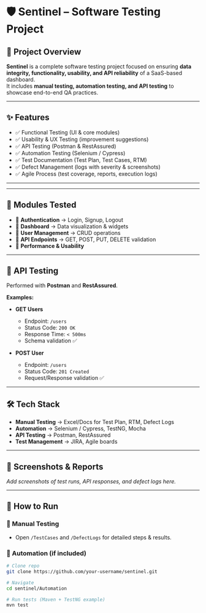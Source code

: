 # 🛡️ Sentinel – Software Testing Project  

## 📌 Project Overview  
**Sentinel** is a complete software testing project focused on ensuring **data integrity, functionality, usability, and API reliability** of a SaaS-based dashboard.  
It includes **manual testing, automation testing, and API testing** to showcase end-to-end QA practices.  

---

## ✨ Features  

- ✅ Functional Testing (UI & core modules)  
- ✅ Usability & UX Testing (improvement suggestions)  
- ✅ API Testing (Postman & RestAssured)  
- ✅ Automation Testing (Selenium / Cypress)  
- ✅ Test Documentation (Test Plan, Test Cases, RTM)  
- ✅ Defect Management (logs with severity & screenshots)  
- ✅ Agile Process (test coverage, reports, execution logs)  

---

---

## 🧩 Modules Tested  

- 🔹 **Authentication** → Login, Signup, Logout  
- 🔹 **Dashboard** → Data visualization & widgets  
- 🔹 **User Management** → CRUD operations  
- 🔹 **API Endpoints** → GET, POST, PUT, DELETE validation  
- 🔹 **Performance & Usability**  

---

## 🚀 API Testing  

Performed with **Postman** and **RestAssured**.  

**Examples:**  

- **GET Users**  
  - Endpoint: `/users`  
  - Status Code: `200 OK`  
  - Response Time: `< 500ms`  
  - Schema validation ✅  

- **POST User**  
  - Endpoint: `/users`  
  - Status Code: `201 Created`  
  - Request/Response validation ✅  

---

## 🛠 Tech Stack  

- **Manual Testing** → Excel/Docs for Test Plan, RTM, Defect Logs  
- **Automation** → Selenium / Cypress, TestNG, Mocha  
- **API Testing** → Postman, RestAssured  
- **Test Management** → JIRA, Agile boards  

---

## 📸 Screenshots & Reports  

_Add screenshots of test runs, API responses, and defect logs here._  

---

## 🚦 How to Run  

### 🔹 Manual Testing  
- Open `/TestCases` and `/DefectLogs` for detailed steps & results.  

### 🔹 Automation (if included)  
```bash
# Clone repo
git clone https://github.com/your-username/sentinel.git

# Navigate
cd sentinel/Automation

# Run tests (Maven + TestNG example)
mvn test
